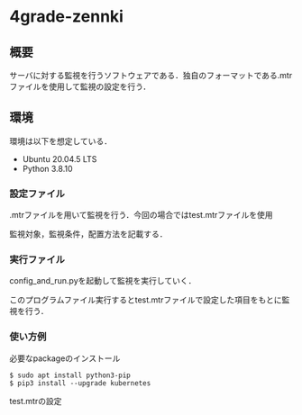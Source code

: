 # 4grade-zennki
## 概要
サーバに対する監視を行うソフトウェアである．独自のフォーマットである.mtrファイルを使用して監視の設定を行う．
## 環境
環境は以下を想定している．
- Ubuntu 20.04.5 LTS
- Python 3.8.10

### 設定ファイル
.mtrファイルを用いて監視を行う．今回の場合ではtest.mtrファイルを使用

監視対象，監視条件，配置方法を記載する．


### 実行ファイル
config_and_run.pyを起動して監視を実行していく．

このプログラムファイル実行するとtest.mtrファイルで設定した項目をもとに監視を行う．

### 使い方例

必要なpackageのインストール
```
$ sudo apt install python3-pip
$ pip3 install --upgrade kubernetes
```

test.mtrの設定

